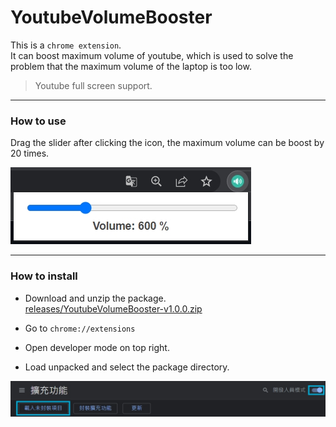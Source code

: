# YoutubeVolumeBooster  

This is a `chrome extension`.  
It can boost maximum volume of youtube, which is used to solve the problem that the maximum volume of the laptop is too low.  

> Youtube full screen support.

---  

### How to use  

Drag the slider after clicking the icon, the maximum volume can be boost by 20 times.  

![image](image/1655792589426.jpg)  

---  

### How to install  

* Download and unzip the package.  
[releases/YoutubeVolumeBooster-v1.0.0.zip](https://github.com/fysh711426/YoutubeVolumeBooster/releases)  

* Go to `chrome://extensions`  

* Open developer mode on top right.  

* Load unpacked and select the package directory.  

![image](image/1655794691223.jpg)  
